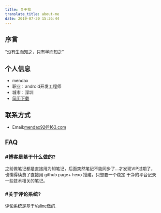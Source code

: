 ```yaml
---
title: 关于我
translate_title: about-me
date: 2019-07-30 15:36:44
---
```

## 序言 ##
“没有生而知之，只有学而知之” 
## 个人信息 ##
- mendax
- 职业：android开发工程师
- 城市：深圳
- [简历下载](http://blog.simcom.ltd/download/王伟忠_Android开发_4年_18503057940.doc)
## 联系方式 ##
- Email:mendax92@163.com
## FAQ ##
### &#35;博客是基于什么做的? 
之前做笔记都是直接用为知笔记，后面突然笔记不能同步了...才发现VIP过期了，也懒得续费了直接用 github page+ hexo 搭建，只想要一个稳定 干净的平台记录一些技术相关的笔记。
### &#35;关于评论系统? 
评论系统是基于[Valine](https://valine.js.org)做的.

